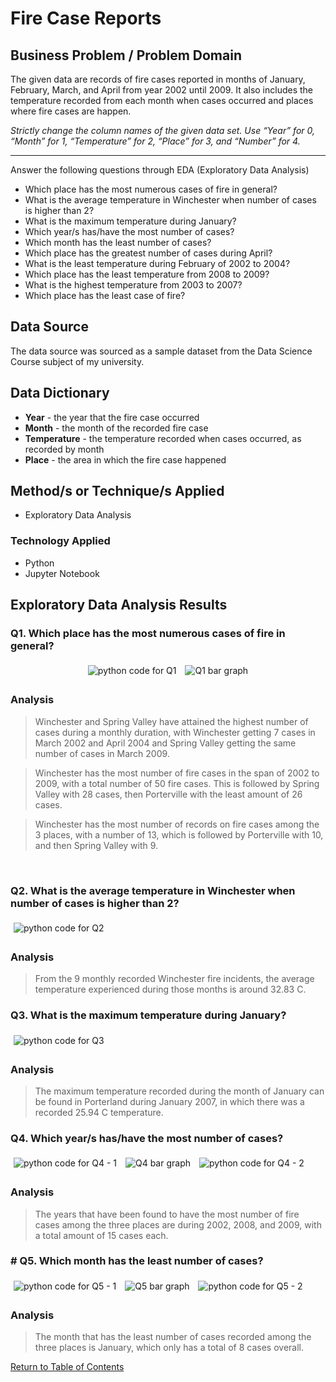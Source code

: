 <h1 id="fire-case"> Fire Case Reports </h1>

<h2> Business Problem / Problem Domain </h2>

The given data are records of fire cases reported in months of January, February, March, and April from year 2002 until 2009. 
It also includes the temperature recorded from each month when cases occurred and places where fire cases are happen.

<i>Strictly change the column names of the given data set.  Use “Year” for 0, “Month” for 1, “Temperature” for 2, “Place” for 3, and “Number” for 4.</i>

<hr>

Answer the following questions through EDA (Exploratory Data Analysis)

<ul>
    <li>Which place has the most numerous cases of fire in general?</li>
    <li>What is the average temperature in Winchester when number of cases is higher than 2?</li>
    <li>What is the maximum temperature during January?</li>
    <li>Which year/s has/have the most number of cases?</li>
    <li>Which month has the least number of cases?</li>
    <li>Which place has the greatest number of cases during April?</li>
    <li>What is the least temperature during February of 2002 to 2004?</li>
    <li>Which place has the least temperature from 2008 to 2009?</li>
    <li>What is the highest temperature from 2003 to 2007?</li>
    <li>Which place has the least case of fire?</li>
</ul>

<h2> Data Source </h2>

The data source was sourced as a sample dataset from the Data Science Course subject of my university.

<h2> Data Dictionary </h2>
<ul>
  <li><strong>Year</strong> - the year that the fire case occurred</li>
  <li><strong>Month</strong> - the month of the recorded fire case</li>
  <li><strong>Temperature</strong> - the temperature recorded when cases occurred, as recorded by month</li>
  <li><strong>Place</strong> - the area in which the fire case happened</li>
</ul>

<h2> Method/s or Technique/s Applied </h2>

<ul>
  <li>Exploratory Data Analysis</li>
</ul>

<h3> Technology Applied </h3>

<ul>
  <li>Python</li>
  <li>Jupyter Notebook</li>
</ul>

<h2> Exploratory Data Analysis Results </h2>

<h3> Q1. Which place has the most numerous cases of fire in general? </h3>

<div align="center">

<img style="padding: 5px;" src="Q1_1.png" alt="python code for Q1">

<img style="padding: 5px;" src="Q1_2.png" alt="Q1 bar graph">

</div>

<h3> Analysis </h3>

> Winchester and Spring Valley have attained the highest number of cases during a monthly duration, with Winchester getting 7 cases in March 2002 and April 2004 and Spring Valley getting the same number of cases in March 2009.

> Winchester has the most number of fire cases in the span of 2002 to 2009, with a total number of 50 fire cases. This is followed by Spring Valley with 28 cases, then Porterville with the least amount of 26 cases.

> Winchester has the most number of records on fire cases among the 3 places, with a number of 13, which is followed by Porterville with 10, and then Spring Valley with 9. 

<br>

<h3> Q2. What is the average temperature in Winchester when number of cases is higher than 2? </h3>

<img style="padding: 5px;" src="Q2_1.png" alt="python code for Q2">

<h3> Analysis </h3>

> From the 9 monthly recorded Winchester fire incidents, the average temperature experienced during those months is around 32.83 C.

<h3> Q3. What is the maximum temperature during January? </h3>

<img style="padding: 5px;" src="Q3_1.png" alt="python code for Q3">

<h3> Analysis </h3>

> The maximum temperature recorded during the month of January can be found in Porterland during January 2007, in which there was a recorded 25.94 C temperature.

<h3> Q4. Which year/s has/have the most number of cases? </h3>

<img style="padding: 5px;" src="Q4_1.png" alt="python code for Q4 - 1">

<img style="padding: 5px;" src="Q4_2.png" alt="Q4 bar graph">

<img style="padding: 5px;" src="Q4_3.png" alt="python code for Q4 - 2">

<h3> Analysis </h3>

> The years that have been found to have the most number of fire cases among the three places are during 2002, 2008, and 2009, with a total amount of 15 cases each.

<h3> # Q5. Which month has the least number of cases? </h3>

<img style="padding: 5px;" src="Q5_1.png" alt="python code for Q5 - 1">

<img style="padding: 5px;" src="Q5_2.png" alt="Q5 bar graph">

<img style="padding: 5px;" src="Q5_3.png" alt="python code for Q5 - 2">

<h3> Analysis </h3>

> The month that has the least number of cases recorded among the three places is January, which only has a total of 8 cases overall.

<nav>
<p><a href="https://github.com/vergaraac/Data-Portfolio/blob/main/README.md">Return to Table of Contents</a></p>
</nav>